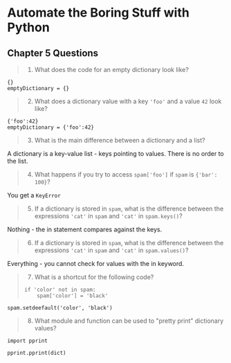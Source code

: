 # Automate the Boring Stuff with Python
## Chapter 5 Questions

> 1. What does the code for an empty dictionary look like?

```
{}
emptyDictionary = {}
```

> 2. What does a dictionary value with a key `'foo'` and a value `42` look like?

```
{'foo':42}
emptyDictionary = {'foo':42}
```

> 3. What is the main difference between a dictionary and a list?

A dictionary is a key-value list - keys pointing to values. There is no order to the list.

> 4. What happens if you try to access `spam['foo']` if `spam` is `{'bar': 100}`?

You get a `KeyError`

> 5. If a dictionary is stored in `spam`, what is the difference between the expressions `'cat'` in `spam` and `'cat'` in `spam.keys()`?

Nothing - the in statement compares against the keys.

> 6. If a dictionary is stored in `spam`, what is the difference between the expressions `'cat'` in `spam` and `'cat'` in `spam.values()`?

Everything - you cannot check for values with the in keyword.

> 7. What is a shortcut for the following code?
> 
> ```
> if 'color' not in spam:
>     spam['color'] = 'black'
> ```

```
spam.setdeefault('color', 'black')
```

> 8. What module and function can be used to "pretty print" dictionary values?

```
import pprint

pprint.pprint(dict)
```

